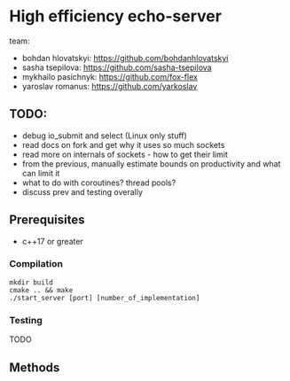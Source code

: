 # High efficiency echo-server
team:
- bohdan hlovatskyi: https://github.com/bohdanhlovatskyi
- sasha tsepilova: https://github.com/sasha-tsepilova
- mykhailo pasichnyk: https://github.com/fox-flex
- yaroslav romanus: https://github.com/yarkoslav

## TODO:
- debug io_submit and select (Linux only stuff)
- read docs on fork and get why it uses so much sockets
- read more on internals of sockets - how to get their limit
- from the previous, manually estimate bounds on productivity and what can limit it
- what to do with coroutines? thread pools? 
- discuss prev and testing overally

## Prerequisites

- c++17 or greater

### Compilation

```shell
mkdir build
cmake .. && make
./start_server [port] [number_of_implementation]
```

### Testing

TODO

## Methods

